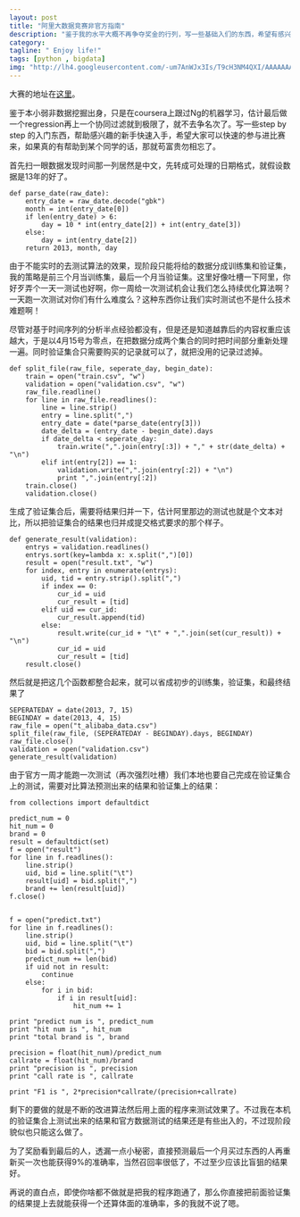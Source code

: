 ```yaml
---
layout: post
title: "阿里大数据竞赛非官方指南"
description: "鉴于我的水平大概不再争夺奖金的行列，写一些基础入们的东西，希望有感兴趣的同学可以借这个机会上手。"
category:
tagline: " Enjoy life!"
tags: [python , bigdata]
img: "http://lh4.googleusercontent.com/-um7AnWJx3Is/T9cH3NM4QXI/AAAAAAAAASc/mR1biDySqMo/s480/Stack_4.jpg"
---
```


大赛的地址在[这里](http://102.alibaba.com/competition/addDiscovery/index.htm)。

鉴于本小弱非数据挖掘出身，只是在coursera上跟过Ng的机器学习，估计最后做一个regression再上一个协同过滤就到极限了，就不去争名次了。写一些step by step 的入门东西，帮助感兴趣的新手快速入手，希望大家可以快速的参与进比赛来，如果真的有帮助到某个同学的话，那就苟富贵勿相忘了。

首先扫一眼数据发现时间那一列居然是中文，先转成可处理的日期格式，就假设数据是13年的好了。

    def parse_date(raw_date):
        entry_date = raw_date.decode("gbk")
        month = int(entry_date[0])
        if len(entry_date) > 6:
            day = 10 * int(entry_date[2]) + int(entry_date[3])
        else:
            day = int(entry_date[2])
        return 2013, month, day

由于不能实时的去测试算法的效果，现阶段只能将给的数据分成训练集和验证集，我的策略是前三个月当训练集，最后一个月当验证集。这里好像吐槽一下阿里，你好歹弄个一天一测试也好啊，你一周给一次测试机会让我们怎么持续优化算法啊？一天跑一次测试对你们有什么难度么？这种东西你让我们实时测试也不是什么技术难题啊！

尽管对基于时间序列的分析半点经验都没有，但是还是知道越靠后的内容权重应该越大，于是以4月15号为零点，在把数据分成两个集合的同时把时间部分重新处理一遍。同时验证集合只需要购买的记录就可以了，就把没用的记录过滤掉。

    def split_file(raw_file, seperate_day, begin_date):
        train = open("train.csv", "w")
        validation = open("validation.csv", "w")
        raw_file.readline()
        for line in raw_file.readlines():
            line = line.strip()
            entry = line.split(",")
            entry_date = date(*parse_date(entry[3]))
            date_delta = (entry_date - begin_date).days
            if date_delta < seperate_day:
                train.write(",".join(entry[:3]) + "," + str(date_delta) + "\n")
            elif int(entry[2]) == 1:
                validation.write(",".join(entry[:2]) + "\n")
                print ",".join(entry[:2])
        train.close()
        validation.close()

生成了验证集合后，需要将结果归并一下，估计阿里那边的测试也就是个文本对比，所以把验证集合的结果也归并成提交格式要求的那个样子。

    def generate_result(validation):
        entrys = validation.readlines()
        entrys.sort(key=lambda x: x.split(",")[0])
        result = open("result.txt", "w")
        for index, entry in enumerate(entrys):
            uid, tid = entry.strip().split(",")
            if index == 0:
                cur_id = uid
                cur_result = [tid]
            elif uid == cur_id:
                cur_result.append(tid)
            else:
                result.write(cur_id + "\t" + ",".join(set(cur_result)) + "\n")
                cur_id = uid
                cur_result = [tid]
        result.close()

然后就是把这几个函数都整合起来，就可以省成初步的训练集，验证集，和最终结果了

    SEPERATEDAY = date(2013, 7, 15)
    BEGINDAY = date(2013, 4, 15)
    raw_file = open("t_alibaba_data.csv")
    split_file(raw_file, (SEPERATEDAY - BEGINDAY).days, BEGINDAY)
    raw_file.close()
    validation = open("validation.csv")
    generate_result(validation)

由于官方一周才能跑一次测试（再次强烈吐槽）我们本地也要自己完成在验证集合上的测试，需要对比算法预测出来的结果和验证集上的结果：

    from collections import defaultdict

    predict_num = 0
    hit_num = 0
    brand = 0
    result = defaultdict(set)
    f = open("result")
    for line in f.readlines():
        line.strip()
        uid, bid = line.split("\t")
        result[uid] = bid.split(",")
        brand += len(result[uid])
    f.close()


    f = open("predict.txt")
    for line in f.readlines():
        line.strip()
        uid, bid = line.split("\t")
        bid = bid.split(",")
        predict_num += len(bid)
        if uid not in result:
            continue
        else:
            for i in bid:
                if i in result[uid]:
                    hit_num += 1

    print "predict num is ", predict_num
    print "hit num is ", hit_num
    print "total brand is ", brand

    precision = float(hit_num)/predict_num
    callrate = float(hit_num)/brand
    print "precision is ", precision
    print "call rate is ", callrate

    print "F1 is ", 2*precision*callrate/(precision+callrate)

剩下的要做的就是不断的改进算法然后用上面的程序来测试效果了。不过我在本机的验证集合上测试出来的结果和官方数据测试的结果还是有些出入的，不过现阶段貌似也只能这么做了。

为了奖励看到最后的人，透漏一点小秘密，直接预测最后一个月买过东西的人再重新买一次也能获得9%的准确率，当然召回率很低了，不过至少应该比盲狙的结果好。

再说的直白点，即使你啥都不做就是把我的程序跑通了，那么你直接把前面验证集的结果提上去就能获得一个还算体面的准确率，多的我就不说了嗯。

